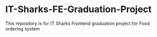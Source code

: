 # IT-Sharks-FE-Graduation-Project
This repository is for IT Sharks Frontend graduation project for Food ordering system
